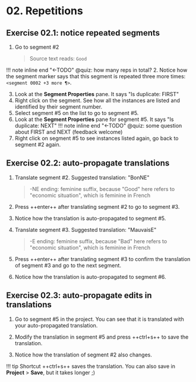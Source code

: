 # 02. Repetitions

## Exercise 02.1: notice repeated segments

1. Go to segment #2
    
    > Source text reads: `Good`

!!! note inline end "←TODO"
    @quiz: how many reps in total? 
2. Notice how the segment marker says that this segment is repeated three more times: `<segment 0002 +3 more ¶>`. 

    
3. Look at the **Segment Properties** pane. It says "Is duplicate: FIRST"
4. Right click on the segment. See how all the instances are listed and identified by their segment number. 
5. Select segment #5 on the list to go to segment #5.
6. Look at the **Segment Properties** pane for segment #5. It says "Is duplicate: NEXT"
!!! note inline end "←TODO"
    @quiz: some question about FIRST and NEXT (feedback welcome)
7. Right click on segment #5 to see instances listed again, go back to segment #2 again.

## Exercise 02.2: auto-propagate translations

1. Translate segment #2. Suggested translation: "BonNE" 
    
    > -NE ending: feminine suffix, because "Good" here refers to "economic situation", which is feminine in French

2. Press ++enter++ after translating segment #2 to go to segment #3.
3. Notice how the translation is auto-propagated to segment #5.
4. Translate segment #3. Suggested translation: "MauvaisE"
    
    > -E ending: feminine suffix, because "Bad" here refers to "economic situation", which is feminine in French

5. Press ++enter++ after translating segment #3 to confirm the translation of segment #3 and go to the next segment.
6. Notice how the translation is auto-propagated to segment #6.

## Exercise 02.3: auto-propagate edits in translations

1. Go to segment #5 in the project. You can see that it is translated with your auto-propagated translation.

2. Modify the translation in segment #5 and press ++ctrl+s++ to save the translation. 
3. Notice how the translation of segment #2 also changes. 

<!-- add link in the guide to the shortcuts page when we mention a shortcut -->

!!! tip
    Shortcut ++ctrl+s++ saves the translation. You can also save in **Project** > **Save**, but it takes longer ;)

<!-- add this tip to the guides -->